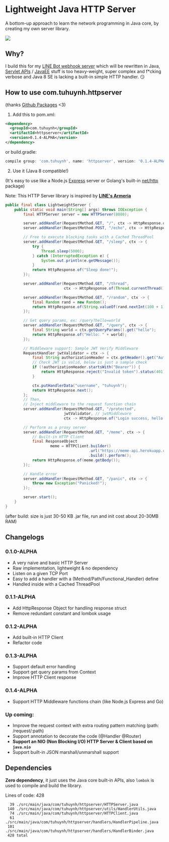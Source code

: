 # Lightweight Java HTTP Server

A bottom-up approach to learn the network programming in Java core, by creating my own server library.

![](https://miro.medium.com/max/1400/1*ziPHz443ne9yNwK0CmA0lQ.png)

## Why?

I build this for my [LINE Bot webhook server](https://github.com/huynhminhtufu/line-bot) which will be rewritten in Java, [Servlet APIs](https://docs.oracle.com/javaee/7/api/javax/servlet/package-summary.html) / [JavaEE](https://www.oracle.com/java/technologies/java-ee-glance.html) stuff is too heavy-weight, super complex and f*cking verbose and Java 8 SE is lacking a built-in simple HTTP handler. :smirk:

## How to use com.tuhuynh.httpserver

(thanks [Github Packages](https://github.com/huynhminhtufu/httpserver/packages/309436) <3)

1. Add this to pom.xml:

```xml
<dependency>
  <groupId>com.tuhuynh</groupId>
  <artifactId>httpserver</artifactId>
  <version>0.1.4-ALPHA</version>
</dependency>
```

or build.gradle:

```groovy
compile group: 'com.tuhuynh', name: 'httpserver', version: '0.1.4-ALPHA'
```

2. Use it (Java 8 compatible!)

(It's easy to use like a Node.js [Express](https://expressjs.com/) server or Golang's built-in [net/http](https://golang.org/pkg/net/http/) package)

Note: This HTTP Server library is inspired by **[LINE's Armeria](https://armeria.dev/)**

```java
public final class LightweightServer {
    public static void main(String[] args) throws IOException {
        final HTTPServer server = new HTTPServer(8080);

        server.addHandler(RequestMethod.GET, "/", ctx -> HttpResponse.of("Hello World"));
        server.addHandler(RequestMethod.POST, "/echo", ctx -> HttpResponse.of(ctx.getPayload()));

        // Free to execute blocking tasks with a Cached ThreadPool
        server.addHandler(RequestMethod.GET, "/sleep", ctx -> {
            try {
                Thread.sleep(5000);
            } catch (InterruptedException e) {
                System.out.println(e.getMessage());
            }
            return HttpResponse.of("Sleep done!");
        });

        server.addHandler(RequestMethod.GET, "/thread",
                          ctx -> HttpResponse.of(Thread.currentThread().getName()));

        server.addHandler(RequestMethod.GET, "/random", ctx -> {
            final Random rand = new Random();
            return HttpResponse.of(String.valueOf(rand.nextInt(100 + 1)));
        });

        // Get query params, ex: /query?hello=world
        server.addHandler(RequestMethod.GET, "/query", ctx -> {
            final String world = ctx.getQueryParams().get("hello");
            return HttpResponse.of("Hello: " + world);
        });

        // Middleware support: Sample JWT Verify Middleware
        RequestHandler jwtValidator = ctx -> {
            final String authorizationHeader = ctx.getHeader().get("Authorization");
            // Check JWT is valid, below is just a sample check
            if (!authorizationHeader.startsWith("Bearer")) {
                return HttpResponse.reject("Invalid token").status(401);
            }

            ctx.putHandlerData("username", "tuhuynh");
            return HttpResponse.next();
        };
        // Then,
        // Inject middleware to the request function chain
        server.addHandler(RequestMethod.GET, "/protected",
                          jwtValidator, // jwtMiddleware
                          ctx -> HttpResponse.of("Login success, hello: " + ctx.getHandlerData("username")));

        // Perform as a proxy server
        server.addHandler(RequestMethod.GET, "/meme", ctx -> {
            // Built-in HTTP Client
            final ResponseObject
                    meme = HTTPClient.builder()
                                     .url("https://meme-api.herokuapp.com/gimme").method("GET")
                                     .build().perform();
            return HttpResponse.of(meme.getBody());
        });

        // Handle error
        server.addHandler(RequestMethod.GET, "/panic", ctx -> {
            throw new Exception("Panicked!");
        });

        server.start();
    }
}
```

(after build: size is just 30-50 KB .jar file, run and init cost about 20-30MB RAM)

## Changelogs

### 0.1.0-ALPHA

- A very naive and basic HTTP Server
- Raw implementation, lightweight & no dependency
- Listen on a given TCP Port
- Easy to add a handler with a (Method/Path/Functional_Handler) define
- Handled inside with a Cached ThreadPool

### 0.1.1-ALPHA

- Add HttpResponse Object for handling response struct
- Remove redundant constant and lombok usage

### 0.1.2-ALPHA

- Add built-in HTTP Client
- Refactor code

### 0.1.3-ALPHA

- Support default error handling
- Support get query params from Context
- Improve HTTP Client response

### 0.1.4-ALPHA

- Support HTTP Middleware functions chain (like Node.js Express and Go)

### Up coming:

- Improve the request context with extra routing pattern matching (path: /request/:path)
- Support annotation to decorate the code (@Handler @Router)
- **Support an NIO (Non Blocking I/O) HTTP Server & Client based on `java.nio`**
- Support built-in JSON marshall/unmarshall support

## Dependencies

**Zero dependency**, it just uses the Java core built-in APIs, also `lombok` is used to compile and build the library.

Lines of code: 428
```
  39 ./src/main/java/com/tuhuynh/httpserver/HTTPServer.java
 140 ./src/main/java/com/tuhuynh/httpserver/utils/HandlerUtils.java
  74 ./src/main/java/com/tuhuynh/httpserver/HTTPClient.java
  61 ./src/main/java/com/tuhuynh/httpserver/handlers/HandlerPipeline.java
 101 ./src/main/java/com/tuhuynh/httpserver/handlers/HandlerBinder.java
 428 total
```